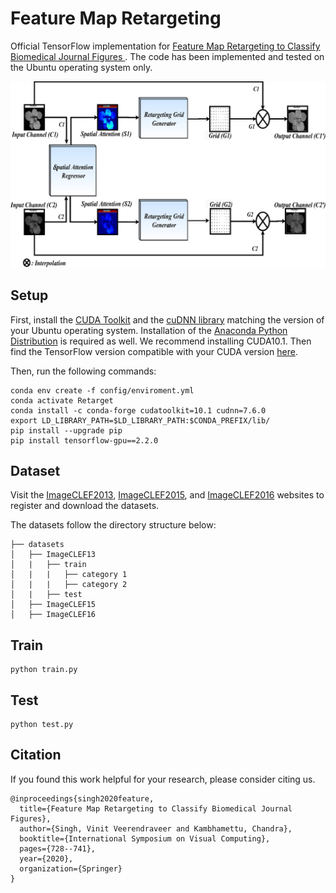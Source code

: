 # Feature Map Retargeting
Official TensorFlow implementation for [Feature Map Retargeting to Classify Biomedical Journal Figures
](https://www.ncbi.nlm.nih.gov/pmc/articles/PMC8635419/). The code has been implemented and tested on the Ubuntu operating system only.

![Alt text](docs/Overview.jpg?raw=true)

## Setup
First, install the [CUDA Toolkit](https://developer.nvidia.com/cuda-toolkit) and the [cuDNN library](https://developer.nvidia.com/rdp/cudnn-archive) matching the version of your Ubuntu operating system. Installation of the [Anaconda Python Distribution](https://repo.anaconda.com/archive/Anaconda3-2021.05-Linux-x86_64.sh) is required as well. We recommend installing CUDA10.1. Then find the TensorFlow version compatible with your CUDA version [here](https://www.tensorflow.org/install/source#gpu).

Then, run the following commands:
```
conda env create -f config/enviroment.yml
conda activate Retarget
conda install -c conda-forge cudatoolkit=10.1 cudnn=7.6.0
export LD_LIBRARY_PATH=$LD_LIBRARY_PATH:$CONDA_PREFIX/lib/
pip install --upgrade pip
pip install tensorflow-gpu==2.2.0
```

## Dataset
Visit the [ImageCLEF2013](https://www.imageclef.org/2013), [ImageCLEF2015](https://www.imageclef.org/2015), and [ImageCLEF2016](https://www.imageclef.org/2016) websites to register and download the datasets.

The datasets follow the directory structure below:
```
├── datasets
│   ├── ImageCLEF13
│   |   ├── train
│   |   |   ├── category 1
│   |   |   ├── category 2
│   |   ├── test
│   ├── ImageCLEF15
│   ├── ImageCLEF16
```

## Train
```
python train.py
```

## Test
```
python test.py
```

## Citation
If you found this work helpful for your research, please consider citing us.
```
@inproceedings{singh2020feature,
  title={Feature Map Retargeting to Classify Biomedical Journal Figures},
  author={Singh, Vinit Veerendraveer and Kambhamettu, Chandra},
  booktitle={International Symposium on Visual Computing},
  pages={728--741},
  year={2020},
  organization={Springer}
}
```
